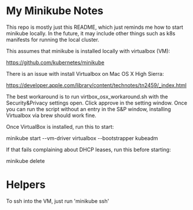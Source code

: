 # My Minikube Notes

This repo is mostly just this README, which just reminds me how to start
minikube locally.  In the future, it may include other things such as k8s
manifests for running the local cluster.

This assumes that minikube is installed locally with virtualbox (VM):

https://github.com/kubernetes/minikube

There is an issue with install Virtualbox on Mac OS X High Sierra:

https://developer.apple.com/library/content/technotes/tn2459/_index.html

The best workaround is to run virtbox_osx_workaround.sh with the
Security&Privacy settings open.  Click approve in the setting window.  Once you
can run the script without an entry in the S&P window, installing Virtualbox
via brew should work fine.

Once VirtualBox is installed, run this to start:

minikube start --vm-driver virtualbox --bootstrapper kubeadm

If that fails complaining about DHCP leases, run this before starting:

minikube delete

# Helpers

To ssh into the VM, just run 'minikube ssh'
